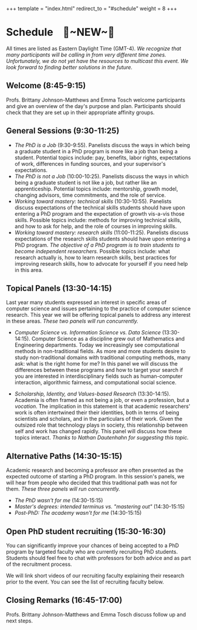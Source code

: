 +++
template = "index.html"
redirect_to = "#schedule"
weight = 8
+++

# Schedule&nbsp;&nbsp;&nbsp;&nbsp;🚨~NEW~🚨
All times are listed as Eastern Daylight Time (GMT-4). _We recognize that many participants will be calling in from very different time zones. Unfortunately, we do not yet have the resources to multicast this event. We look forward to finding better solutions in the future._

## Welcome (8:45-9:15)
Profs. Brittany Johnson-Matthews and Emma Tosch welcome participants and give an overview of the day's purpose and plan. Participants should check that they are set up in their appropriate affinity groups. 

## General Sessions (9:30-11:25)

* *The PhD is a Job* (9:30-9:55). Panelists discuss the ways in which being a graduate student in a PhD program is more like a job than being a student. Potential topics include: pay, benefits, labor rights, expectations of work, differences in funding sources, and your supervisor's expectations.
* *The PhD is not a Job* (10:00-10:25). Panelists discuss the ways in which being a graduate student is not like a job, but rather like an apprenticeship. Potential topics include: mentorship, growth model, changing advisors, time commitments, and the role of service. 
* *Working toward mastery: technical skills* (10:30-10:55). Panelists discuss expectations of the technical skills students should have upon entering a PhD program and the expectation of growth vis-a-vis those skills. Possible topics include: methods for improving technical skills, and how to ask for help, and the role of courses in improving skills.
* *Working toward mastery: research skills* (11:00-11:25). Panelists discuss expectations of the research skills students should have upon entering a PhD program. *The objective of a PhD program is to train students to become independent researchers.* Possible topics include: what research actually is, how to learn research skills, best practices for improving research skills, how to advocate for yourself if you need help in this area.


## Topical Panels (13:30-14:15)
Last year many students expressed an interest in specific areas of computer science and issues pertaining to the practice of computer science research. This year we will be offering topical panels to address any interest in these areas. *These two panels will run concurrently.*

* *Computer Science vs. Information Science vs. Data Science* (13:30-14:15). Computer Science as a discipline grew out of Mathematics and Engineering departments. Today we increasingly see computational methods in non-traditional fields. As more and more students desire to study non-traditional domains with traditional computing methods, many ask: what is the right home for me? In this panel we will discuss the differences between these programs and how to target your search if you are interested in interdisciplinary fields such as human-computer interaction, algorithmic fairness, and computational social science.

* *Scholarship, Identity, and Values-based Research* (13:30-14:15). Academia is often framed as not being a job, or even a profession, but a *vocation*. The implication in this statement is that academic researchers' work is often intertwined their their identities, both in terms of being scientists and scholars, and in the particulars of their work. Given the outsized role that technology plays in society, this relationship between self and work has changed rapidly. This panel will discuss how these topics interact. *Thanks to Nathan Dautenhahn for suggesting this topic.*

## Alternative Paths (14:30-15:15)
Academic research and becoming a professor are often presented as the expected outcome of starting a PhD program. In this session's panels, we will hear from people who decided that this traditional path was not for them. *These three panels will run concurrently.*

* *The PhD wasn't for me* (14:30-15:15)
* *Master's degrees: intended terminus vs. "mastering out"* (14:30-15:15)
* *Post-PhD: The academy wasn't for me* (14:30-15:15)

## Open PhD student recruiting (15:30-16:30)
You can significantly improve your chances of being accepted to a PhD program by targeted faculty who are currently recruiting PhD students. Students should feel free to chat with professors for both advice and as part of the recruitment process. 

We will link short videos of our recruiting faculty explaining their research prior to the event. You can see the list of recruiting faculty below.

## Closing Remarks (16:45-17:00)
Profs. Brittany Johnson-Matthews and Emma Tosch discuss follow up and next steps.
